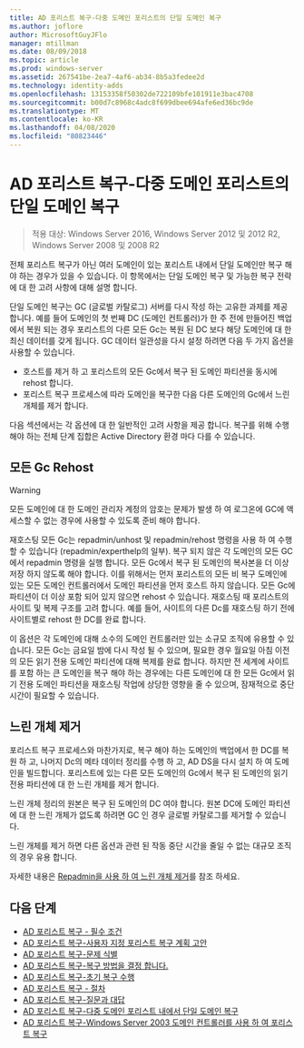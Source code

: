 ```yaml
---
title: AD 포리스트 복구-다중 도메인 포리스트의 단일 도메인 복구
ms.author: joflore
author: MicrosoftGuyJFlo
manager: mtillman
ms.date: 08/09/2018
ms.topic: article
ms.prod: windows-server
ms.assetid: 267541be-2ea7-4af6-ab34-8b5a3fedee2d
ms.technology: identity-adds
ms.openlocfilehash: 13153358f50302de722109bfe101911e3bac4708
ms.sourcegitcommit: b00d7c8968c4adc8f699dbee694afe6ed36bc9de
ms.translationtype: MT
ms.contentlocale: ko-KR
ms.lasthandoff: 04/08/2020
ms.locfileid: "80823446"
---
```

# <a name="ad-forest-recovery---recovering-a-single-domain-in-a-multidomain-forest"></a>AD 포리스트 복구-다중 도메인 포리스트의 단일 도메인 복구

>적용 대상: Windows Server 2016, Windows Server 2012 및 2012 R2, Windows Server 2008 및 2008 R2

전체 포리스트 복구가 아닌 여러 도메인이 있는 포리스트 내에서 단일 도메인만 복구 해야 하는 경우가 있을 수 있습니다. 이 항목에서는 단일 도메인 복구 및 가능한 복구 전략에 대 한 고려 사항에 대해 설명 합니다.  
  
단일 도메인 복구는 GC (글로벌 카탈로그) 서버를 다시 작성 하는 고유한 과제를 제공 합니다. 예를 들어 도메인의 첫 번째 DC (도메인 컨트롤러)가 한 주 전에 만들어진 백업에서 복원 되는 경우 포리스트의 다른 모든 Gc는 복원 된 DC 보다 해당 도메인에 대 한 최신 데이터를 갖게 됩니다. GC 데이터 일관성을 다시 설정 하려면 다음 두 가지 옵션을 사용할 수 있습니다.  
  
- 호스트를 제거 하 고 포리스트의 모든 Gc에서 복구 된 도메인 파티션을 동시에 rehost 합니다.  
- 포리스트 복구 프로세스에 따라 도메인을 복구한 다음 다른 도메인의 Gc에서 느린 개체를 제거 합니다.  
  
다음 섹션에서는 각 옵션에 대 한 일반적인 고려 사항을 제공 합니다. 복구를 위해 수행 해야 하는 전체 단계 집합은 Active Directory 환경 마다 다를 수 있습니다.  
  
## <a name="rehost-all-gcs"></a>모든 Gc Rehost  

> [!WARNING]
> 모든 도메인에 대 한 도메인 관리자 계정의 암호는 문제가 발생 하 여 로그온에 GC에 액세스할 수 없는 경우에 사용할 수 있도록 준비 해야 합니다.  

재호스팅 모든 Gc는 repadmin/unhost 및 repadmin/rehost 명령을 사용 하 여 수행할 수 있습니다 (repadmin/experthelp의 일부). 복구 되지 않은 각 도메인의 모든 GC에서 repadmin 명령을 실행 합니다. 모든 Gc에서 복구 된 도메인의 복사본을 더 이상 저장 하지 않도록 해야 합니다. 이를 위해서는 먼저 포리스트의 모든 비 복구 도메인에 있는 모든 도메인 컨트롤러에서 도메인 파티션을 먼저 호스트 하지 않습니다. 모든 Gc에 파티션이 더 이상 포함 되어 있지 않으면 rehost 수 있습니다. 재호스팅 때 포리스트의 사이트 및 복제 구조를 고려 합니다. 예를 들어, 사이트의 다른 Dc를 재호스팅 하기 전에 사이트별로 rehost 한 DC를 완료 합니다.  
  
이 옵션은 각 도메인에 대해 소수의 도메인 컨트롤러만 있는 소규모 조직에 유용할 수 있습니다. 모든 Gc는 금요일 밤에 다시 작성 될 수 있으며, 필요한 경우 월요일 아침 이전의 모든 읽기 전용 도메인 파티션에 대해 복제를 완료 합니다. 하지만 전 세계에 사이트를 포함 하는 큰 도메인을 복구 해야 하는 경우에는 다른 도메인에 대 한 모든 Gc에서 읽기 전용 도메인 파티션을 재호스팅 작업에 상당한 영향을 줄 수 있으며, 잠재적으로 중단 시간이 필요할 수 있습니다.  
  
## <a name="remove-lingering-objects"></a>느린 개체 제거

포리스트 복구 프로세스와 마찬가지로, 복구 해야 하는 도메인의 백업에서 한 DC를 복원 하 고, 나머지 Dc의 메타 데이터 정리를 수행 하 고, AD DS을 다시 설치 하 여 도메인을 빌드합니다. 포리스트에 있는 다른 모든 도메인의 Gc에서 복구 된 도메인의 읽기 전용 파티션에 대 한 느린 개체를 제거 합니다.  

느린 개체 정리의 원본은 복구 된 도메인의 DC 여야 합니다. 원본 DC에 도메인 파티션에 대 한 느린 개체가 없도록 하려면 GC 인 경우 글로벌 카탈로그를 제거할 수 있습니다.  

느린 개체를 제거 하면 다른 옵션과 관련 된 작동 중단 시간을 줄일 수 없는 대규모 조직의 경우 유용 합니다.  

자세한 내용은 [Repadmin을 사용 하 여 느린 개체 제거](https://technet.microsoft.com/library/cc785298.aspx)를 참조 하세요.

## <a name="next-steps"></a>다음 단계

- [AD 포리스트 복구 - 필수 조건](AD-Forest-Recovery-Prerequisties.md)  
- [AD 포리스트 복구-사용자 지정 포리스트 복구 계획 고안](AD-Forest-Recovery-Devising-a-Plan.md)  
- [AD 포리스트 복구-문제 식별](AD-Forest-Recovery-Identify-the-Problem.md)
- [AD 포리스트 복구-복구 방법을 결정 합니다.](AD-Forest-Recovery-Determine-how-to-Recover.md)
- [AD 포리스트 복구-초기 복구 수행](AD-Forest-Recovery-Perform-initial-recovery.md)  
- [AD 포리스트 복구 - 절차](AD-Forest-Recovery-Procedures.md)  
- [AD 포리스트 복구-질문과 대답](AD-Forest-Recovery-FAQ.md)  
- [AD 포리스트 복구-다중 도메인 포리스트 내에서 단일 도메인 복구](AD-Forest-Recovery-Single-Domain-in-Multidomain-Recovery.md)  
- [AD 포리스트 복구-Windows Server 2003 도메인 컨트롤러를 사용 하 여 포리스트 복구](AD-Forest-Recovery-Windows-Server-2003.md)  
